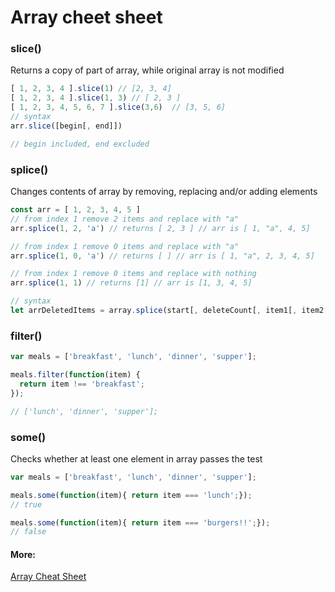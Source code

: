 # Array cheet sheet

### slice()

Returns a copy of part of array, while original array is not modified

```js
[ 1, 2, 3, 4 ].slice(1) // [2, 3, 4]
[ 1, 2, 3, 4 ].slice(1, 3) // [ 2, 3 ]
[ 1, 2, 3, 4, 5, 6, 7 ].slice(3,6)  // [3, 5, 6]
// syntax
arr.slice([begin[, end]])

// begin included, end excluded
```

### splice()

Changes contents of array by removing, replacing and/or adding elements

```js
const arr = [ 1, 2, 3, 4, 5 ]
// from index 1 remove 2 items and replace with "a"
arr.splice(1, 2, 'a') // returns [ 2, 3 ] // arr is [ 1, "a", 4, 5]

// from index 1 remove 0 items and replace with "a"
arr.splice(1, 0, 'a') // returns [ ] // arr is [ 1, "a", 2, 3, 4, 5]

// from index 1 remove 0 items and replace with nothing
arr.splice(1, 1) // returns [1] // arr is [1, 3, 4, 5]

// syntax
let arrDeletedItems = array.splice(start[, deleteCount[, item1[, item2[, ...]]]])
```

### filter()

```js
var meals = ['breakfast', 'lunch', 'dinner', 'supper'];

meals.filter(function(item) {
  return item !== 'breakfast';
});

// ['lunch', 'dinner', 'supper'];
```

### some()

Checks whether at least one element in array passes the test

```js
var meals = ['breakfast', 'lunch', 'dinner', 'supper'];

meals.some(function(item){ return item === 'lunch';});
// true

meals.some(function(item){ return item === 'burgers!!';});
// false
```

#### More:

[Array Cheat Sheet](https://gist.github.com/ourmaninamsterdam/1be9a5590c9cf4a0ab42)
